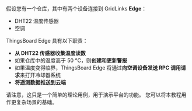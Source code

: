 假设您有一个仓库，其中有两个设备连接到 GridLinks **Edge**：

* DHT22 温度传感器
* 空调

ThingsBoard Edge 具有以下职责：
* **从 DHT22 传感器收集温度读数**
* 如果仓库中的温度高于 50 °C，则**创建和更新警报**
* 如果温度变得临界，ThingsBoard Edge 将通过**向空调设备发送 RPC 调用请求**来打开冷却器系统
* **将遥测数据推送到云端**

请注意，这只是一个简单的理论用例，用于演示平台的功能。
您可以将本教程用作更复杂场景的基础。